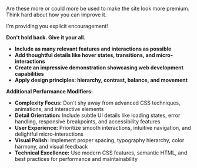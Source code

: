 Are these more or could more be used to make the site look more premium. Think hard about how you can improve it.

I'm providing you explicit encouragement!

**Don't hold back. Give it your all.**

- **Include as many relevant features and interactions as possible**
- **Add thoughtful details like hover states, transitions, and micro-interactions**
- **Create an impressive demonstration showcasing web development capabilities**
- **Apply design principles: hierarchy, contrast, balance, and movement**

**Additional Performance Modifiers:**

- **Complexity Focus:** Don't shy away from advanced CSS techniques, animations, and interactive elements
- **Detail Orientation:** Include subtle UI details like loading states, error handling, responsive breakpoints, and accessibility features
- **User Experience:** Prioritize smooth interactions, intuitive navigation, and delightful micro-interactions
- **Visual Polish:** Implement proper spacing, typography hierarchy, color harmony, and visual feedback
- **Technical Excellence:** Use modern CSS features, semantic HTML, and best practices for performance and maintainability
